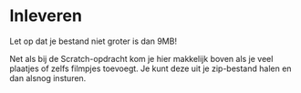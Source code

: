# Inleveren

Let op dat je bestand niet groter is dan 9MB!

Net als bij de Scratch-opdracht kom je hier makkelijk boven als je veel plaatjes of zelfs filmpjes toevoegt. Je kunt deze uit je zip-bestand halen en dan alsnog insturen.

